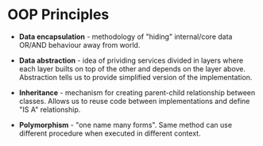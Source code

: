 <h1>OOP Principles</h1>

* **Data encapsulation** - methodology of "hiding" internal/core data OR/AND
    behaviour away from world.

* **Data abstraction** - idea of prividing services divided in layers where
    each layer builts on top of the other and depends on the layer above.
    Abstraction tells us to provide simplified version of the implementation.

* **Inheritance** - mechanism for creating parent-child relationship between
    classes. Allows us to reuse code between implementations and define "IS A"
    relationship. 

* **Polymorphism** - "one name many forms". Same method can use different 
    procedure when executed in different context.  
    
